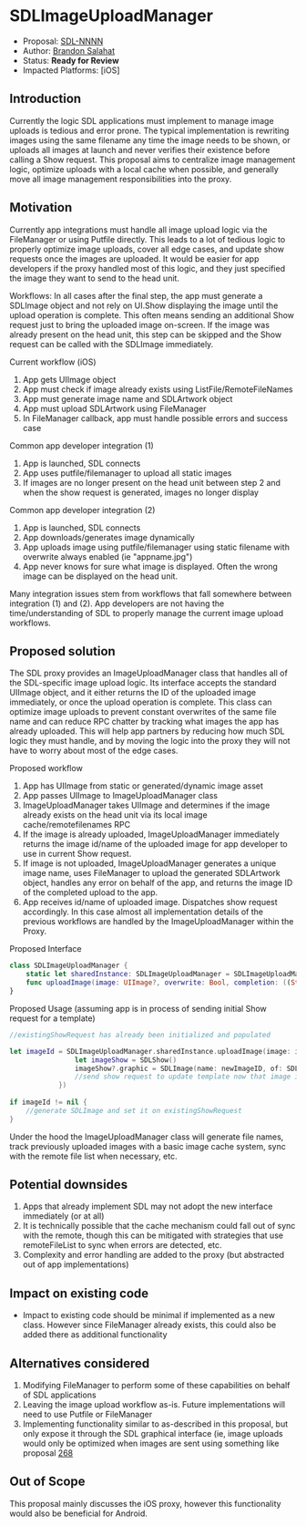 # SDLImageUploadManager

* Proposal: [SDL-NNNN](NNNN-SDLImageUploadManager.md)
* Author: [Brandon Salahat](https://www.github.com/Toyota-BSalahat)
* Status: **Ready for Review**
* Impacted Platforms: [iOS]

## Introduction
Currently the logic SDL applications must implement to manage image uploads is tedious and error prone. The typical implementation is rewriting images using the same filename any time the image needs to be shown, or uploads all images at launch and never verifies their existence before calling a Show request. This proposal aims to centralize image management logic, optimize uploads with a local cache when possible, and generally move all image management responsibilities into the proxy.

## Motivation

Currently app integrations must handle all image upload logic via the FileManager or using Putfile directly. This leads to a lot of tedious logic to properly optimize image uploads, cover all edge cases, and update show requests once the images are uploaded. It would be easier for app developers if the proxy handled most of this logic, and they just specified the image they want to send to the head unit.

Workflows:
In all cases after the final step, the app must generate a SDLImage object and not rely on UI.Show displaying the image until the upload operation is complete. This often means sending an additional Show request just to bring the uploaded image on-screen. If the image was already present on the head unit, this step can be skipped and the Show request can be called with the SDLImage immediately.

Current workflow (iOS)
1. App gets UIImage object
2. App must check if image already exists using ListFile/RemoteFileNames
3. App must generate image name and SDLArtwork object
4. App must upload SDLArtwork using FileManager
5. In FileManager callback, app must handle possible errors and success case

Common app developer integration (1)
1. App is launched, SDL connects
2. App uses putfile/filemanager to upload all static images
3. If images are no longer present on the head unit between step 2 and when the show request is generated, images no longer display

Common app developer integration (2)
1. App is launched, SDL connects
2. App downloads/generates image dynamically
3. App uploads image using putfile/filemanager using static filename with overwrite always enabled (ie "appname.jpg")
4. App never knows for sure what image is displayed. Often the wrong image can be displayed on the head unit.

Many integration issues stem from workflows that fall somewhere between integration (1) and (2). App developers are not having the time/understanding of SDL to properly manage the current image upload workflows.

## Proposed solution

The SDL proxy provides an ImageUploadManager class that handles all of the SDL-specific image upload logic. Its interface accepts the standard UIImage object, and it either returns the ID of the uploaded image immediately, or once the upload operation is complete. This class can optimize image uploads to prevent constant overwrites of the same file name and can reduce RPC chatter by tracking what images the app has already uploaded. This will help app partners by reducing how much SDL logic they must handle, and by moving the logic into the proxy they will not have to worry about most of the edge cases.

Proposed workflow
1. App has UIImage from static or generated/dynamic image asset
2. App passes UIImage to ImageUploadManager class
3. ImageUploadManager takes UIImage and determines if the image already exists on the head unit via its local image cache/remotefilenames RPC
4. If the image is already uploaded, ImageUploadManager immediately returns the image id/name of the uploaded image for app developer to use in current Show request.
5. If image is not uploaded, ImageUploadManager generates a unique image name, uses FileManager to upload the generated SDLArtwork object, handles any error on behalf of the app, and returns the image ID of the completed upload to the app.
6. App receives id/name of uploaded image. Dispatches show request accordingly. In this case almost all implementation details of the previous workflows are handled by the ImageUploadManager within the Proxy.


Proposed Interface

````swift
class SDLImageUploadManager {
    static let sharedInstance: SDLImageUploadManager = SDLImageUploadManager()
    func uploadImage(image: UIImage?, overwrite: Bool, completion: ((String?) ->())?)  -> String?
}
````

Proposed Usage (assuming app is in process of sending initial Show request for a template)

````swift
//existingShowRequest has already been initialized and populated

let imageId = SDLImageUploadManager.sharedInstance.uploadImage(image: imageview, overwrite: false, completion: { (newImageID) in
                let imageShow = SDLShow()
                imageShow?.graphic = SDLImage(name: newImageID, of: SDLImageType.dynamic())
                //send show request to update template now that image is available
            })
            
if imageId != nil {
    //generate SDLImage and set it on existingShowRequest
}
````

Under the hood the ImageUploadManager class will generate file names, track previously uploaded images with a basic image cache system, sync with the remote file list when necessary, etc.

## Potential downsides

1. Apps that already implement SDL may not adopt the new interface immediately (or at all)
2. It is technically possible that the cache mechanism could fall out of sync with the remote, though this can be mitigated with strategies that use remoteFileList to sync when errors are detected, etc.
3. Complexity and error handling are added to the proxy (but abstracted out of app implementations)

## Impact on existing code

- Impact to existing code should be minimal if implemented as a new class. However since FileManager already exists, this could also be added there as additional functionality

## Alternatives considered

1. Modifying FileManager to perform some of these capabilities on behalf of SDL applications
2. Leaving the image upload workflow as-is. Future implementations will need to use Putfile or FileManager
3. Implementing functionality similar to as-described in this proposal, but only expose it through the SDL graphical interface (ie, image uploads would only be optimized when images are sent using something like proposal [268](https://github.com/smartdevicelink/sdl_evolution/pull/268)


## Out of Scope
This proposal mainly discusses the iOS proxy, however this functionality would also be beneficial for Android.
